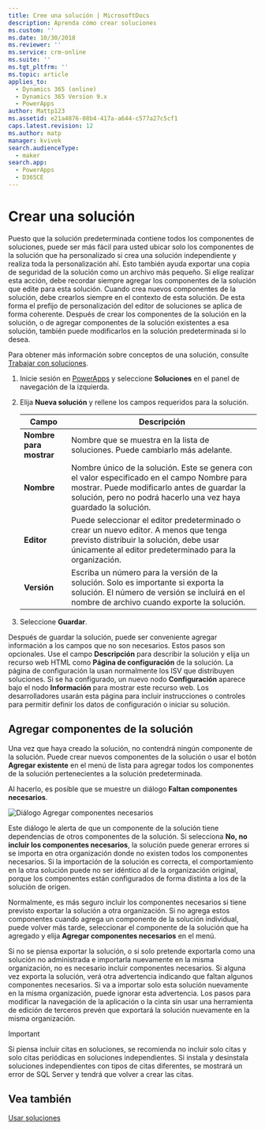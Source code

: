 ```yaml
---
title: Cree una solución | MicrosoftDocs
description: Aprenda cómo crear soluciones
ms.custom: ''
ms.date: 10/30/2018
ms.reviewer: ''
ms.service: crm-online
ms.suite: ''
ms.tgt_pltfrm: ''
ms.topic: article
applies_to:
  - Dynamics 365 (online)
  - Dynamics 365 Version 9.x
  - PowerApps
author: Mattp123
ms.assetid: e21a4876-08b4-417a-a644-c577a27c5cf1
caps.latest.revision: 12
ms.author: matp
manager: kvivek
search.audienceType:
  - maker
search.app:
  - PowerApps
  - D365CE
---
```

# <a name="create-a-solution"></a>Crear una solución

Puesto que la solución predeterminada contiene todos los componentes de soluciones, puede ser más fácil para usted ubicar solo los componentes de la solución que ha personalizado si crea una solución independiente y realiza toda la personalización ahí. Esto también ayuda exportar una copia de seguridad de la solución como un archivo más pequeño. Si elige realizar esta acción, debe recordar siempre agregar los componentes de la solución que edite para esta solución. Cuando crea nuevos componentes de la solución, debe crearlos siempre en el contexto de esta solución. De esta forma el prefijo de personalización del editor de soluciones se aplica de forma coherente. Después de crear los componentes de la solución en la solución, o de agregar componentes de la solución existentes a esa solución, también puede modificarlos en la solución predeterminada si lo desea.  
  
 Para obtener más información sobre conceptos de una solución, consulte [Trabajar con soluciones](solutions-overview.md).  
  
1.  Inicie sesión en [PowerApps](https://web.powerapps.com/?utm_source=padocs&utm_medium=linkinadoc&utm_campaign=referralsfromdoc) y seleccione **Soluciones** en el panel de navegación de la izquierda. 
  
2.  Elija **Nueva solución** y rellene los campos requeridos para la solución.
  
    |Campo|Descripción|  
    |-----------|-----------------|  
    |**Nombre para mostrar**|Nombre que se muestra en la lista de soluciones. Puede cambiarlo más adelante.|  
    |**Nombre**|Nombre único de la solución. Este se genera con el valor especificado en el campo Nombre para mostrar. Puede modificarlo antes de guardar la solución, pero no podrá hacerlo una vez haya guardado la solución.|  
    |**Editor**|Puede seleccionar el editor predeterminado o crear un nuevo editor. A menos que tenga previsto distribuir la solución, debe usar únicamente al editor predeterminado para la organización.|  
    |**Versión**|Escriba un número para la versión de la solución. Solo es importante si exporta la solución. El número de versión se incluirá en el nombre de archivo cuando exporte la solución.|  
  
3.  Seleccione **Guardar**.  
  
 Después de guardar la solución, puede ser conveniente agregar información a los campos que no son necesarios. Estos pasos son opcionales. Use el campo **Descripción** para describir la solución y elija un recurso web HTML como **Página de configuración** de la solución. La página de configuración la usan normalmente los ISV que distribuyen soluciones. Si se ha configurado, un nuevo nodo **Configuración** aparece bajo el nodo **Información** para mostrar este recurso web. Los desarrolladores usarán esta página para incluir instrucciones o controles para permitir definir los datos de configuración o iniciar su solución.  
  
<a name="BKMK_AddSolutionComponents"></a>   

## <a name="add-solution-components"></a>Agregar componentes de la solución  
 Una vez que haya creado la solución, no contendrá ningún componente de la solución. Puede crear nuevos componentes de la solución o usar el botón **Agregar existente** en el menú de lista para agregar todos los componentes de la solución pertenecientes a la solución predeterminada.  
  
 Al hacerlo, es posible que se muestre un diálogo **Faltan componentes necesarios**.  
   
 ![Diálogo Agregar componentes necesarios](media/crm-itpro-cust-addrequiredcomponents.PNG "Diálogo Agregar componentes necesarios")  
  
 Este diálogo le alerta de que un componente de la solución tiene dependencias de otros componentes de la solución. Si selecciona **No, no incluir los componentes necesarios**, la solución puede generar errores si se importa en otra organización donde no existen todos los componentes necesarios. Si la importación de la solución es correcta, el comportamiento en la otra solución puede no ser idéntico al de la organización original, porque los componentes están configurados de forma distinta a los de la solución de origen.  
  
 Normalmente, es más seguro incluir los componentes necesarios si tiene previsto exportar la solución a otra organización. Si no agrega estos componentes cuando agrega un componente de la solución individual, puede volver más tarde, seleccionar el componente de la solución que ha agregado y elija **Agregar componentes necesarios** en el menú.  
  
 Si no se piensa exportar la solución, o si solo pretende exportarla como una solución no administrada e importarla nuevamente en la misma organización, no es necesario incluir componentes necesarios. Si alguna vez exporta la solución, verá otra advertencia indicando que faltan algunos componentes necesarios. Si va a importar solo esta solución nuevamente en la misma organización, puede ignorar esta advertencia. Los pasos para modificar la navegación de la aplicación o la cinta sin usar una herramienta de edición de terceros prevén que exportará la solución nuevamente en la misma organización.  

> [!IMPORTANT]
>  Si piensa incluir citas en soluciones, se recomienda no incluir solo citas y solo citas periódicas en soluciones independientes. Si instala y desinstala soluciones independientes con tipos de citas diferentes, se mostrará un error de SQL Server y tendrá que volver a crear las citas. 

## <a name="see-also"></a>Vea también
 [Usar soluciones](use-solution-explorer.md)

